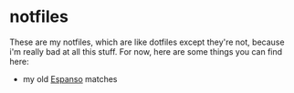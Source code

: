 # notfiles
These are my notfiles, which are like dotfiles except they're not, because i'm really bad at all this stuff. For now, here are some things you can find here:
- my old [Espanso](https://espanso.org/) matches
